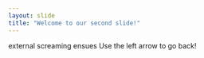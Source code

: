 ```yaml
---
layout: slide
title: "Welcome to our second slide!"
---
```

external screaming ensues
Use the left arrow to go back!
